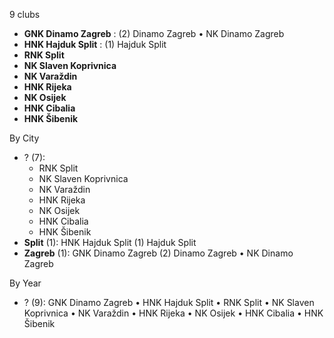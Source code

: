 9 clubs

- **GNK Dinamo Zagreb** : (2) Dinamo Zagreb • NK Dinamo Zagreb
- **HNK Hajduk Split** : (1) Hajduk Split
- **RNK Split**
- **NK Slaven Koprivnica**
- **NK Varaždin**
- **HNK Rijeka**
- **NK Osijek**
- **HNK Cibalia**
- **HNK Šibenik**




By City

- ? (7): 
  - RNK Split 
  - NK Slaven Koprivnica 
  - NK Varaždin 
  - HNK Rijeka 
  - NK Osijek 
  - HNK Cibalia 
  - HNK Šibenik 
- **Split** (1): HNK Hajduk Split  (1) Hajduk Split
- **Zagreb** (1): GNK Dinamo Zagreb  (2) Dinamo Zagreb • NK Dinamo Zagreb




By Year

- ? (9):   GNK Dinamo Zagreb • HNK Hajduk Split • RNK Split • NK Slaven Koprivnica • NK Varaždin • HNK Rijeka • NK Osijek • HNK Cibalia • HNK Šibenik



